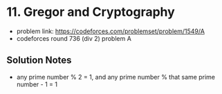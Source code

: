 # 11. Gregor and Cryptography

* problem link: https://codeforces.com/problemset/problem/1549/A
* codeforces round 736 (div 2) problem A

## Solution Notes

* any prime number % 2 = 1, and any prime number % that same prime number - 1 = 1